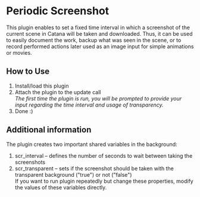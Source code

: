 # Periodic Screenshot

This plugin enables to set a fixed time interval in which a screenshot of the current scene in Catana will be taken and downloaded.
Thus, it can be used to easily document the work, backup what was seen in the scene, or to record performed actions later used as an image input for simple animations or movies.

## How to Use
1. Install/load this plugin
2. Attach the plugin to the update call  
*The first time the plugin is run, you will be prompted to provide your input regarding the time interval and usage of transparency.*
3. Done :)

## Additional information
The plugin creates two important shared variables in the background:  
1. scr_interval – defines the number of seconds to wait between taking the screenshots  
2. scr_transparent – sets if the screenshot should be taken with the transparent background ("true") or not ("false")  
If you want to run plugin repeatedly but change these properties, modify the values of these variables directly.
